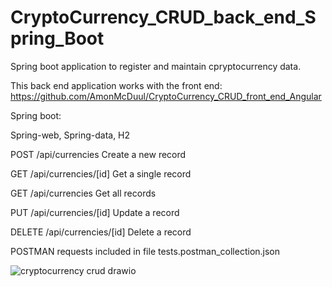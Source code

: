 # CryptoCurrency_CRUD_back_end_Spring_Boot

Spring boot application to register and maintain cpryptocurrency data.

This back end application works with the front end: https://github.com/AmonMcDuul/CryptoCurrency_CRUD_front_end_Angular


Spring boot:

  Spring-web, 
  Spring-data, 
  H2


POST /api/currencies        Create a new record

GET /api/currencies/[id]    Get a single record

GET /api/currencies         Get all records

PUT /api/currencies/[id]    Update a record

DELETE /api/currencies/[id] Delete a record




POSTMAN requests included in file tests.postman_collection.json





![cryptocurrency crud drawio](https://user-images.githubusercontent.com/48800411/162636432-f38a59be-649b-49f3-a3f3-d9bf44cabb0b.png)
 
